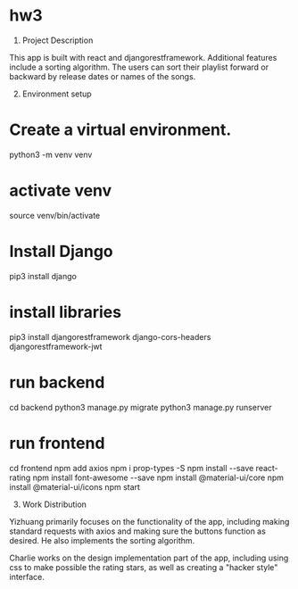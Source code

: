 # hw3
1. Project Description

This app is built with react and djangorestframework.
Additional features include a sorting algorithm. The users can sort their playlist forward or backward by release dates or names of the songs.

2. Environment setup

# Create a virtual environment.
python3 -m venv venv
# activate venv
source venv/bin/activate
# Install Django
pip3 install django
# install libraries
pip3 install djangorestframework django-cors-headers djangorestframework-jwt
# run backend
cd backend
python3 manage.py migrate
python3 manage.py runserver
# run frontend
cd frontend
npm add axios
npm i prop-types -S
npm install --save react-rating
npm install font-awesome --save
npm install @material-ui/core
npm install @material-ui/icons
npm start

3. Work Distribution

Yizhuang primarily focuses on the functionality of the app, including making standard requests with axios and making sure the buttons function as desired. He also implements the sorting algorithm.

Charlie works on the design implementation part of the app, including using css to make possible the rating stars, as well as creating a "hacker style" interface.
